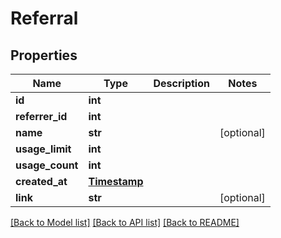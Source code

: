 # Referral

## Properties
Name | Type | Description | Notes
------------ | ------------- | ------------- | -------------
**id** | **int** |  | 
**referrer_id** | **int** |  | 
**name** | **str** |  | [optional] 
**usage_limit** | **int** |  | 
**usage_count** | **int** |  | 
**created_at** | [**Timestamp**](Timestamp.md) |  | 
**link** | **str** |  | [optional] 

[[Back to Model list]](../README.md#documentation-for-models) [[Back to API list]](../README.md#documentation-for-api-endpoints) [[Back to README]](../README.md)


